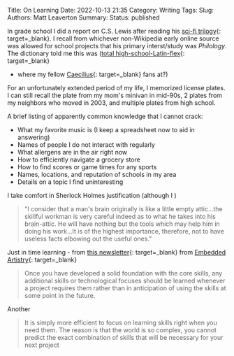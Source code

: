 Title: On Learning
Date: 2022-10-13 21:35
Category: Writing
Tags:
Slug:
Authors: Matt Leaverton
Summary:
Status: published

In grade school I did a report on C.S. Lewis after reading his [sci-fi trilogy](https://en.wikipedia.org/wiki/Out_of_the_Silent_Planet){: target=_blank}.
I recall from whichever non-Wikipedia early online source was allowed for school projects that his primary interst/study 
was *Philology*. The dictionary told me this was ([total high-school-Latin-flex](https://www.aclclassics.org/DesktopModules/Revindex.Dnn.RevindexStorefront/Portals/0/Gallery/6871c630-33cb-4a6f-b9ec-8cab1ac0c833.jpg){: target=_blank}
- where my fellow [Caecilius](https://www.na4.cambridgescp.com/stage/na4/1){: target=_blank} fans at?) 

For an unfortunately extended period of my life, I memorized license plates. I can still recall the plate from my mom's 
minivan in mid-90s, 2 plates from my neighbors who moved in 2003, and multiple plates from high school. 



A brief listing of apparently common knowledge that I cannot crack:

* What my favorite music is (I keep a spreadsheet now to aid in answering)
* Names of people I do not interact with regularly
* What allergens are in the air right now
* How to efficiently navigate a grocery store
* How to find scores or game times for any sports
* Names, locations, and reputation of schools in my area
* Details on a topic I find uninteresting

I take comfort in Sherlock Holmes justification (although I )

> "I consider that a man's brain originally is like a little empty attic...the skillful workman is very careful 
> indeed as to what he takes into his brain-attic. He will have nothing but the tools which 
> may help him in doing his work...It is of the highest importance, therefore, not to have useless facts elbowing out 
> the useful ones." 

Just in time learning - from [this newsletter](https://us15.campaign-archive.com/?e=07c8fead8e&u=3f4551eb6b068b6cc1ef205c1&id=8114152795){: target=_blank}
from [Embedded Artistry](https://embeddedartistry.com/field-atlas/){: target=_blank} 

> Once you have developed a solid foundation with the core skills, any additional skills or technological focuses 
> should be learned whenever a project requires them rather than in anticipation of using the skills at some 
> point in the future.

Another

> It is simply more efficient to focus on learning skills right when you need them. The reason is that the world is 
> so complex, you cannot predict the exact combination of skills that will be necessary for your next project
